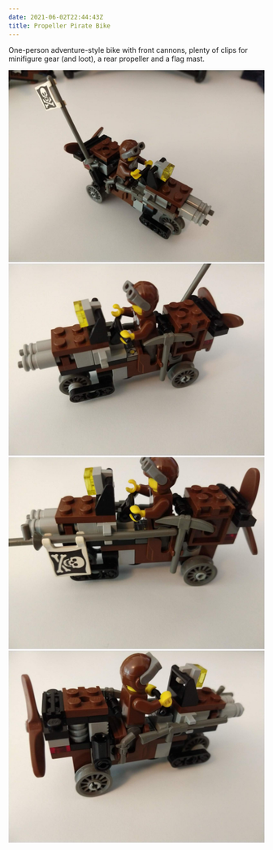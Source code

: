 ```yaml
---
date: 2021-06-02T22:44:43Z
title: Propeller Pirate Bike
---
```


One-person adventure-style bike with front cannons, plenty of clips for minifigure gear (and loot), a rear propeller and a flag mast.

![Pirate Bike with flag up](pirate_bike.jpg)
![Pirate Bike: view from left side](pirate_bike_left_side.jpg)
![Pirate Bike: view from left side with flag stored](pirate_bike_left_side_flag.jpg)
![Pirate Bike: view from right side](pirate_bike_right_side.jpg)

